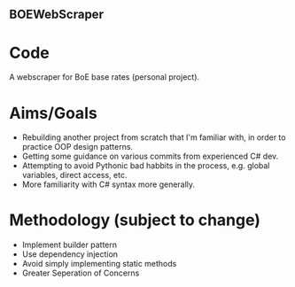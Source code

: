 ## BOEWebScraper

# Code
A webscraper for BoE base rates (personal project).

# Aims/Goals
- Rebuilding another project from scratch that I'm familiar with, in order to practice OOP design patterns.
- Getting some guidance on various commits from experienced C# dev.
- Attempting to avoid Pythonic bad habbits in the process, e.g. global variables, direct access, etc.
- More familiarity with C# syntax more generally.

# Methodology (subject to change)
- Implement builder pattern
- Use dependency injection
- Avoid simply implementing static methods
- Greater Seperation of Concerns
